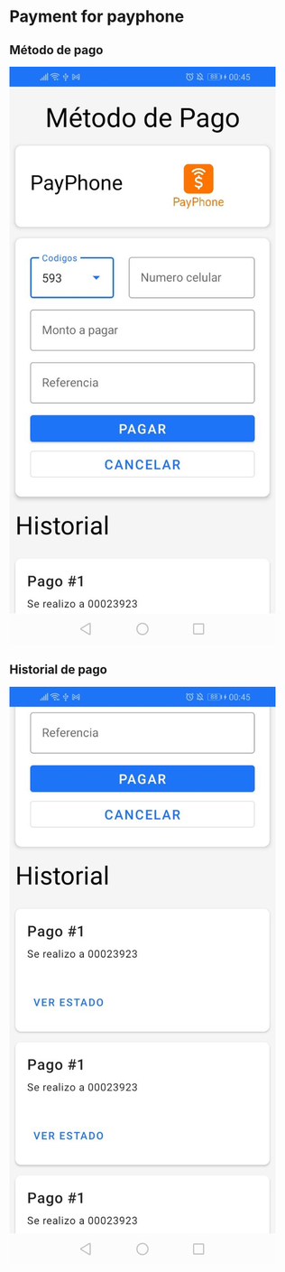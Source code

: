 # Payment for payphone

## Método de pago
  ![Captura 1](/imagenes/img_1.png)

## Historial de pago
  ![Captura 2](/imagenes/img.png)